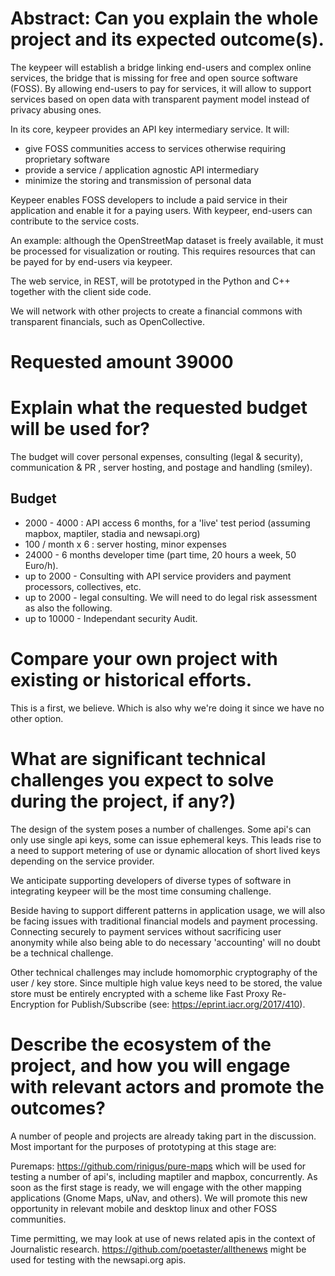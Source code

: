 # Abstract: Can you explain the whole project and its expected outcome(s).

The keypeer will establish a bridge linking end-users and complex online services, the bridge that is missing for free and open source software (FOSS). By allowing end-users to pay for services, it will allow to support services based on open data with transparent payment model instead of privacy abusing ones.

In its core, keypeer provides an API key intermediary service. It will:
- give FOSS communities access to services otherwise requiring proprietary software
- provide a service / application agnostic API intermediary
- minimize the storing and transmission of personal data

Keypeer enables FOSS developers to include a paid service in their application and enable it for a paying users. With keypeer, end-users can contribute to the service costs.

An example: although the OpenStreetMap dataset is freely available, it must be processed for visualization or routing. This requires resources that can be payed for by end-users via keypeer. 

The web service, in REST, will be prototyped in the Python and C++ together with the client side code.

We will network with other projects to create a financial commons with transparent financials, such as OpenCollective.

# Requested amount  39000

# Explain what the requested budget will be used for? 

The budget will cover personal expenses, consulting (legal & security), communication & PR , server hosting, and postage and handling (smiley). 

## Budget

 * 2000 - 4000 :  API access 6 months, for a 'live' test period (assuming mapbox, maptiler, stadia and newsapi.org)
 * 100 / month x 6  : server hosting, minor expenses
 * 24000 - 6 months developer time (part time, 20 hours a week, 50 Euro/h). 
 * up to 2000 - Consulting with API service providers and payment processors, collectives, etc.
 * up to 2000 - legal consulting. We will need to do legal risk assessment as also the following.
 * up to 10000 - Independant security Audit. 

# Compare your own project with existing or historical efforts.

This is a first, we believe. Which is also why we're doing it since we have no other option.

# What are significant technical challenges you expect to solve during the project, if any?)

The design of the system poses a number of challenges. Some api's can only use single api keys, some can issue ephemeral keys.  This leads rise to a need to support metering of use or dynamic allocation of short lived keys depending on the service provider. 

We anticipate supporting developers of diverse types of software in integrating keypeer will be the most time consuming challenge.

Beside having to support different patterns in application usage, we will also be facing issues with traditional financial models and payment processing. Connecting securely to payment services without sacrificing user anonymity while also being able to do necessary 'accounting' will no doubt be a technical challenge.

Other technical challenges may include homomorphic cryptography of the user / key store. Since multiple high value keys need to be stored, the value store must be entirely encrypted with a scheme like Fast Proxy Re-Encryption for Publish/Subscribe (see: https://eprint.iacr.org/2017/410).

# Describe the ecosystem of the project, and how you will engage with relevant actors and promote the outcomes?

A number of people and projects are already taking part in the discussion. Most important for the purposes of prototyping at this stage are:

Puremaps: https://github.com/rinigus/pure-maps which will be used for testing a number of api's, including maptiler and mapbox, concurrently. As soon as the first stage is ready, we will engage with the other mapping applications (Gnome Maps, uNav, and others). We will promote this new opportunity in relevant mobile and desktop linux and other FOSS communities.

Time permitting, we may look at use of news related apis in the context of Journalistic research.  https://github.com/poetaster/allthenews might be used for testing with the newsapi.org apis.

